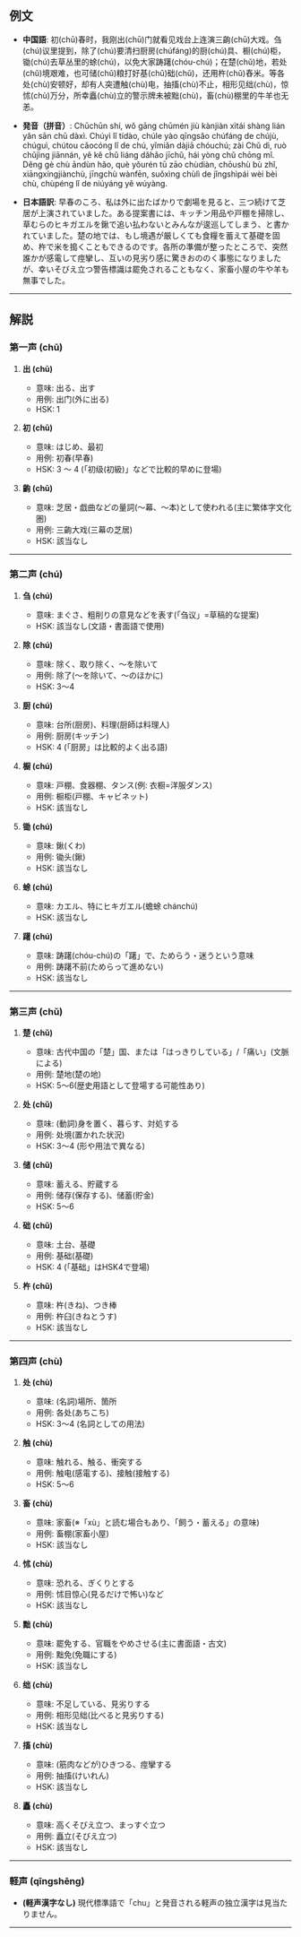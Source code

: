 ## 例文

* **中国語**:
  初(chū)春时，我刚出(chū)门就看见戏台上连演三齣(chū)大戏。刍(chú)议里提到，除了(chú)要清扫厨房(chúfáng)的厨(chú)具、橱(chú)柜，锄(chú)去草丛里的蜍(chú)，以免大家踌躇(chóu-chú)；在楚(chǔ)地，若处(chǔ)境艰难，也可储(chǔ)粮打好基(chǔ)础(chǔ)，还用杵(chǔ)舂米。等各处(chù)安顿好，却有人突遭触(chù)电，抽搐(chù)不止，相形见绌(chù)，惊怵(chù)万分，所幸矗(chù)立的警示牌未被黜(chù)，畜(chù)棚里的牛羊也无恙。

* **発音（拼音）**:
  Chūchūn shí, wǒ gāng chūmén jiù kànjiàn xìtái shàng lián yǎn sān chū dàxì. Chúyì lǐ tídào, chúle yào qīngsǎo chúfáng de chújù, chúguì, chútou cǎocóng lǐ de chú, yǐmiǎn dàjiā chóuchú; zài Chǔ dì, ruò chǔjìng jiānnán, yě kě chǔ liáng dǎhǎo jīchǔ, hái yòng chǔ chōng mǐ. Děng gè chù āndùn hǎo, què yǒurén tū zāo chùdiàn, chōushù bù zhǐ, xiāngxíngjiànchù, jīngchù wànfēn, suǒxìng chùlì de jǐngshìpái wèi bèi chù, chùpéng lǐ de niúyáng yě wúyàng.

* **日本語訳**:
  早春のころ、私は外に出たばかりで劇場を見ると、三つ続けて芝居が上演されていました。ある提案書には、キッチン用品や戸棚を掃除し、草むらのヒキガエルを鍬で追い払わないとみんなが逡巡してしまう、と書かれていました。楚の地では、もし境遇が厳しくても食糧を蓄えて基礎を固め、杵で米を搗くこともできるのです。各所の準備が整ったところで、突然誰かが感電して痙攣し、互いの見劣り感に驚きおののく事態になりましたが、幸いそびえ立つ警告標識は罷免されることもなく、家畜小屋の牛や羊も無事でした。

---

## 解説

### **第一声 (chū)**

1. **出 (chū)**
   - 意味: 出る、出す
   - 用例: 出门(外に出る)
   - HSK: 1

2. **初 (chū)**
   - 意味: はじめ、最初
   - 用例: 初春(早春)
   - HSK: 3 〜 4 (「初级(初級)」などで比較的早めに登場)

3. **齣 (chū)**
   - 意味: 芝居・戯曲などの量詞(〜幕、〜本)として使われる(主に繁体字文化圏)
   - 用例: 三齣大戏(三幕の芝居)
   - HSK: 該当なし

---

### **第二声 (chú)**

1. **刍 (chú)**
   - 意味: まぐさ、粗削りの意見などを表す(「刍议」=草稿的な提案)
   - HSK: 該当なし(文語・書面語で使用)

2. **除 (chú)**
   - 意味: 除く、取り除く、〜を除いて
   - 用例: 除了(〜を除いて、〜のほかに)
   - HSK: 3〜4

3. **厨 (chú)**
   - 意味: 台所(厨房)、料理(厨師は料理人)
   - 用例: 厨房(キッチン)
   - HSK: 4 (「厨房」は比較的よく出る語)

4. **橱 (chú)**
   - 意味: 戸棚、食器棚、タンス(例: 衣橱=洋服ダンス)
   - 用例: 橱柜(戸棚、キャビネット)
   - HSK: 該当なし

5. **锄 (chú)**
   - 意味: 鍬(くわ)
   - 用例: 锄头(鍬)
   - HSK: 該当なし

6. **蜍 (chú)**
   - 意味: カエル、特にヒキガエル(蟾蜍 chánchú)
   - HSK: 該当なし

7. **躇 (chú)**
   - 意味: 踌躇(chóu-chú)の「躇」で、ためらう・迷うという意味
   - 用例: 踌躇不前(ためらって進めない)
   - HSK: 該当なし

---

### **第三声 (chǔ)**

1. **楚 (chǔ)**
   - 意味: 古代中国の「楚」国、または「はっきりしている」/「痛い」(文脈による)
   - 用例: 楚地(楚の地)
   - HSK: 5〜6(歴史用語として登場する可能性あり)

2. **处 (chǔ)**
   - 意味: (動詞)身を置く、暮らす、対処する
   - 用例: 处境(置かれた状況)
   - HSK: 3〜4 (形や用法で異なる)

3. **储 (chǔ)**
   - 意味: 蓄える、貯蔵する
   - 用例: 储存(保存する)、储蓄(貯金)
   - HSK: 5〜6

4. **础 (chǔ)**
   - 意味: 土台、基礎
   - 用例: 基础(基礎)
   - HSK: 4 (「基础」はHSK4で登場)

5. **杵 (chǔ)**
   - 意味: 杵(きね)、つき棒
   - 用例: 杵臼(きねとうす)
   - HSK: 該当なし

---

### **第四声 (chù)**

1. **处 (chù)**
   - 意味: (名詞)場所、箇所
   - 用例: 各处(あちこち)
   - HSK: 3〜4 (名詞としての用法)

2. **触 (chù)**
   - 意味: 触れる、触る、衝突する
   - 用例: 触电(感電する)、接触(接触する)
   - HSK: 5〜6

3. **畜 (chù)**
   - 意味: 家畜(※「xù」と読む場合もあり、「飼う・蓄える」の意味)
   - 用例: 畜棚(家畜小屋)
   - HSK: 該当なし

4. **怵 (chù)**
   - 意味: 恐れる、ぎくりとする
   - 用例: 怵目惊心(見るだけで怖い)など
   - HSK: 該当なし

5. **黜 (chù)**
   - 意味: 罷免する、官職をやめさせる(主に書面語・古文)
   - 用例: 黜免(免職にする)
   - HSK: 該当なし

6. **绌 (chù)**
   - 意味: 不足している、見劣りする
   - 用例: 相形见绌(比べると見劣りする)
   - HSK: 該当なし

7. **搐 (chù)**
   - 意味: (筋肉などが)ひきつる、痙攣する
   - 用例: 抽搐(けいれん)
   - HSK: 該当なし

8. **矗 (chù)**
   - 意味: 高くそびえ立つ、まっすぐ立つ
   - 用例: 矗立(そびえ立つ)
   - HSK: 該当なし

---

### **軽声 (qīngshēng)**

- **(軽声漢字なし)**
  現代標準語で「chu」と発音される軽声の独立漢字は見当たりません。

---
